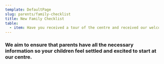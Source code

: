 ```yaml
---
template: DefaultPage
slug: parents/family-checklist
title: New Family Checklist
table:
  - item: Have you received a tour of the centre and received our welcome email?
---
```

### We aim to ensure that parents have all the necessary information so your children feel settled and excited to start at our centre. 
